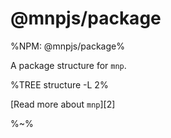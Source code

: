 # @mnpjs/package

%NPM: @mnpjs/package%

A package structure for `mnp`.

%TREE structure -L 2%

[Read more about `mnp`][2]

%~%